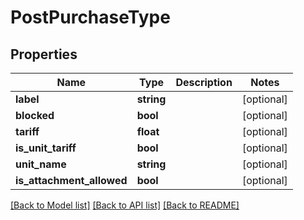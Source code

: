 # PostPurchaseType

## Properties

 Name                      | Type       | Description | Notes      
---------------------------|------------|-------------|------------
 **label**                 | **string** |             | [optional] 
 **blocked**               | **bool**   |             | [optional] 
 **tariff**                | **float**  |             | [optional] 
 **is_unit_tariff**        | **bool**   |             | [optional] 
 **unit_name**             | **string** |             | [optional] 
 **is_attachment_allowed** | **bool**   |             | [optional] 

[[Back to Model list]](../README.md#documentation-for-models) [[Back to API list]](../README.md#documentation-for-api-endpoints) [[Back to README]](../README.md)


